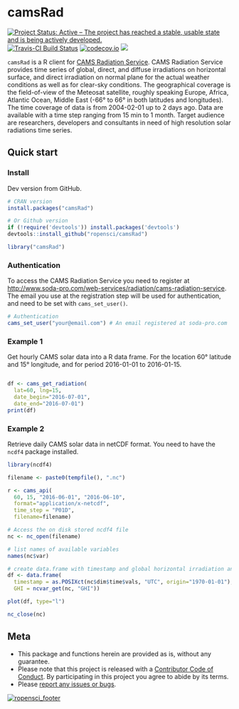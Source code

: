 
<!-- README.md is generated from README.Rmd. Please edit that file -->
camsRad
=======

[![Project Status: Active – The project has reached a stable, usable state and is being actively developed.](http://www.repostatus.org/badges/latest/active.svg)](http://www.repostatus.org/#active) [![Travis-CI Build Status](https://travis-ci.org/ropensci/camsRad.svg?branch=master)](https://travis-ci.org/ropensci/camsRad) [![codecov.io](https://codecov.io/gh/ropenscilabs/camsRad/coverage.svg?branch=master)](https://codecov.io/gh/ropenscilabs/camsRad) [![](https://badges.ropensci.org/72_status.svg)](https://github.com/ropensci/onboarding/issues/72)

`camsRad` is a R client for [CAMS Radiation Service](http://www.soda-pro.com/web-services/radiation/cams-radiation-service). CAMS Radiation Service provides time series of global, direct, and diffuse irradiations on horizontal surface, and direct irradiation on normal plane for the actual weather conditions as well as for clear-sky conditions. The geographical coverage is the field-of-view of the Meteosat satellite, roughly speaking Europe, Africa, Atlantic Ocean, Middle East (-66° to 66° in both latitudes and longitudes). The time coverage of data is from 2004-02-01 up to 2 days ago. Data are available with a time step ranging from 15 min to 1 month. Target audience are researchers, developers and consultants in need of high resolution solar radiations time series.

Quick start
-----------

### Install

Dev version from GitHub.

``` r
# CRAN version
install.packages("camsRad")

# Or Github version
if (!require('devtools')) install.packages('devtools')
devtools::install_github("ropensci/camsRad")
```

``` r
library("camsRad")
```

### Authentication

To access the CAMS Radiation Service you need to register at <http://www.soda-pro.com/web-services/radiation/cams-radiation-service>. The email you use at the registration step will be used for authentication, and need to be set with `cams_set_user()`.

``` r
# Authentication
cams_set_user("your@email.com") # An email registered at soda-pro.com
```

### Example 1

Get hourly CAMS solar data into a R data frame. For the location 60° latitude and 15° longitude, and for period 2016-01-01 to 2016-01-15.

``` r

df <- cams_get_radiation(
  lat=60, lng=15, 
  date_begin="2016-07-01", 
  date_end="2016-07-01")
print(df)
```

### Example 2

Retrieve daily CAMS solar data in netCDF format. You need to have the `ncdf4` package installed.

``` r
library(ncdf4)

filename <- paste0(tempfile(), ".nc")

r <- cams_api(
  60, 15, "2016-06-01", "2016-06-10", 
  format="application/x-netcdf",
  time_step = "P01D",
  filename=filename)

# Access the on disk stored ncdf4 file 
nc <- nc_open(filename)

# list names of available variables
names(nc$var)

# create data.frame with timestamp and global horizontal irradiation and plot it
df <- data.frame(
  timestamp = as.POSIXct(nc$dim$time$vals, "UTC", origin="1970-01-01"),
  GHI = ncvar_get(nc, "GHI"))

plot(df, type="l")

nc_close(nc)
```

Meta
----

-   This package and functions herein are provided as is, without any guarantee.
-   Please note that this project is released with a [Contributor Code of Conduct](CONDUCT.md). By participating in this project you agree to abide by its terms.
-   Please [report any issues or bugs](https://github.com/ropensci/camsRad/issues).

<!--[![ropensci_footer](http://ropensci.org/public_images/github_footer.png)](https://ropensci.org) 
doesn´t knit. add following to the .md file
[![ropensci\_footer](http://ropensci.org/public_images/github_footer.png)](https://ropensci.org)
-->
[![ropensci\_footer](http://ropensci.org/public_images/github_footer.png)](https://ropensci.org)
